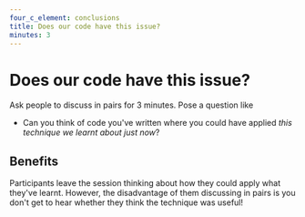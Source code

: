 ```yaml
---
four_c_element: conclusions
title: Does our code have this issue?
minutes: 3
---
```


# Does our code have this issue?

Ask people to discuss in pairs for 3 minutes. Pose a question like

* Can you think of code you've written where you could have applied _this technique we learnt about just now_?

## Benefits
Participants leave the session thinking about how they could apply what they've learnt. However, the disadvantage of them discussing in pairs is you don't get to hear whether they think the technique was useful!